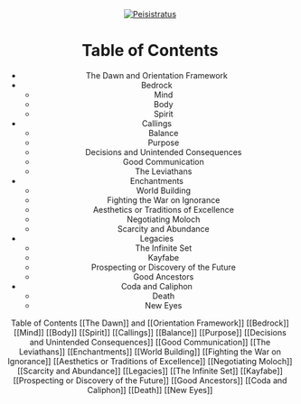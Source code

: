 <!DOCTYPE html> 
<html lang="en"> 
<head> 
<meta charset="UTF-8">
<meta name="viewport" content="width=device-width, initial-scale=1.0"> 
<div class="page-header"><header>
<div class="page-title">
<a class="headshot" href="."><img src="https://peisistratus.com/Peisistratus-Headshot.png" alt="Peisistratus"></a></div>
<title>Table of Contents</title>
</head>
<body>
<h1>Table of Contents</h1> 
<ul> 
<li>The Dawn and Orientation Framework</li>
<li>Bedrock <ul>
<li>Mind</li>
<li>Body</li> 
<li>Spirit</li> 
</ul>
</li> 
<li>Callings
<ul> 
<li>Balance</li>
<li>Purpose</li> 
<li>Decisions and Unintended Consequences</li> 
<li>Good Communication</li> 
<li>The Leviathans</li>
</ul> 
</li> 
<li>Enchantments 
<ul>
<li>World Building</li> 
<li>Fighting the War on Ignorance</li> 
<li>Aesthetics or Traditions of Excellence</li> 
<li>Negotiating Moloch</li> 
<li>Scarcity and Abundance</li> 
</ul> 
</li> 
<li>Legacies 
<ul> 
<li>The Infinite Set</li> 
<li>Kayfabe</li> 
<li>Prospecting or Discovery of the Future</li> 
<li>Good Ancestors</li> 
</ul> 
</li> 
<li>Coda and Caliphon 
<ul> 
<li>Death</li> 
<li>New Eyes</li> 
</ul> 
</li> 
</ul> 
</body> 
</html>

Table of Contents
	[[The Dawn]] and [[Orientation Framework]]
	[[Bedrock]]
		[[Mind]]
		[[Body]]
		[[Spirit]]
	[[Callings]]
		[[Balance]]
		[[Purpose]]
		[[Decisions and Unintended Consequences]]
		[[Good Communication]]
		[[The Leviathans]]
	[[Enchantments]]
		[[World Building]]
		[[Fighting the War on Ignorance]]
		[[Aesthetics or Traditions of Excellence]]
		[[Negotiating Moloch]]
		[[Scarcity and Abundance]]
	[[Legacies]]
		[[The Infinite Set]]
		[[Kayfabe]]
		[[Prospecting or Discovery of the Future]]
		[[Good Ancestors]]
	[[Coda and Caliphon]]
		[[Death]]
		[[New Eyes]]